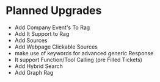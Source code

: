 # Planned Upgrades 

- Add Company Event's To Rag 
- Add It Support to Rag 
- Add Sources 
- Add Webpage Clickable Sources
- make use of keywords for advanced generic Response
- It support Function/Tool Calling (pre Filled Tickets)
- Add Hybrid Search
- Add Graph Rag 